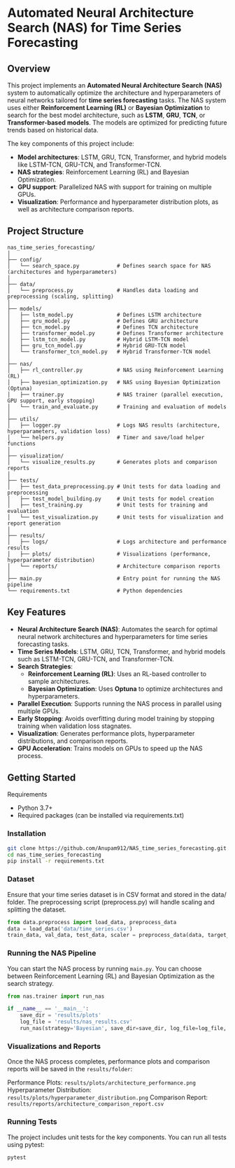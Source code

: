# Automated Neural Architecture Search (NAS) for Time Series Forecasting

## Overview

This project implements an **Automated Neural Architecture Search (NAS)** system to automatically optimize the architecture and hyperparameters of neural networks tailored for **time series forecasting** tasks. The NAS system uses either **Reinforcement Learning (RL)** or **Bayesian Optimization** to search for the best model architecture, such as **LSTM**, **GRU**, **TCN**, or **Transformer-based models**. The models are optimized for predicting future trends based on historical data.

The key components of this project include:

- **Model architectures**: LSTM, GRU, TCN, Transformer, and hybrid models like LSTM-TCN, GRU-TCN, and Transformer-TCN.
- **NAS strategies**: Reinforcement Learning (RL) and Bayesian Optimization.
- **GPU support**: Parallelized NAS with support for training on multiple GPUs.
- **Visualization**: Performance and hyperparameter distribution plots, as well as architecture comparison reports.

## Project Structure

```plaintext
nas_time_series_forecasting/
│
├── config/
│   └── search_space.py            # Defines search space for NAS (architectures and hyperparameters)
│
├── data/
│   └── preprocess.py              # Handles data loading and preprocessing (scaling, splitting)
│
├── models/
│   ├── lstm_model.py              # Defines LSTM architecture
│   ├── gru_model.py               # Defines GRU architecture
│   ├── tcn_model.py               # Defines TCN architecture
│   ├── transformer_model.py       # Defines Transformer architecture
│   ├── lstm_tcn_model.py          # Hybrid LSTM-TCN model
│   ├── gru_tcn_model.py           # Hybrid GRU-TCN model
│   └── transformer_tcn_model.py   # Hybrid Transformer-TCN model
│
├── nas/
│   ├── rl_controller.py           # NAS using Reinforcement Learning (RL)
│   ├── bayesian_optimization.py   # NAS using Bayesian Optimization (Optuna)
│   ├── trainer.py                 # NAS trainer (parallel execution, GPU support, early stopping)
│   └── train_and_evaluate.py      # Training and evaluation of models
│
├── utils/
│   ├── logger.py                  # Logs NAS results (architecture, hyperparameters, validation loss)
│   └── helpers.py                 # Timer and save/load helper functions
│
├── visualization/
│   └── visualize_results.py       # Generates plots and comparison reports
│
├── tests/
│   ├── test_data_preprocessing.py # Unit tests for data loading and preprocessing
│   ├── test_model_building.py     # Unit tests for model creation
│   ├── test_training.py           # Unit tests for training and evaluation
│   └── test_visualization.py      # Unit tests for visualization and report generation
│
├── results/
│   ├── logs/                      # Logs architecture and performance results
│   ├── plots/                     # Visualizations (performance, hyperparameter distribution)
│   └── reports/                   # Architecture comparison reports
│
├── main.py                        # Entry point for running the NAS pipeline
└── requirements.txt               # Python dependencies
```

## **Key Features**

- **Neural Architecture Search (NAS)**: Automates the search for optimal neural network architectures and hyperparameters for time series forecasting tasks.
- **Time Series Models**: LSTM, GRU, TCN, Transformer, and hybrid models such as LSTM-TCN, GRU-TCN, and Transformer-TCN.
- **Search Strategies**:
  - **Reinforcement Learning (RL)**: Uses an RL-based controller to sample architectures.
  - **Bayesian Optimization**: Uses **Optuna** to optimize architectures and hyperparameters.
- **Parallel Execution**: Supports running the NAS process in parallel using multiple GPUs.
- **Early Stopping**: Avoids overfitting during model training by stopping training when validation loss stagnates.
- **Visualization**: Generates performance plots, hyperparameter distributions, and comparison reports.
- **GPU Acceleration**: Trains models on GPUs to speed up the NAS process.

## **Getting Started**

Requirements

- Python 3.7+
- Required packages (can be installed via requirements.txt)

### **Installation**

```bash
git clone https://github.com/Anupam912/NAS_time_series_forecasting.git
cd nas_time_series_forecasting
pip install -r requirements.txt
```

### **Dataset**

Ensure that your time series dataset is in CSV format and stored in the data/ folder. The preprocessing script (preprocess.py) will handle scaling and splitting the dataset.

```python
from data.preprocess import load_data, preprocess_data
data = load_data('data/time_series.csv')
train_data, val_data, test_data, scaler = preprocess_data(data, target_column='target')
```

### **Running the NAS Pipeline**

You can start the NAS process by running `main.py`. You can choose between Reinforcement Learning (RL) and Bayesian Optimization as the search strategy.

```python
from nas.trainer import run_nas

if __name__ == '__main__':
    save_dir = 'results/plots'
    log_file = 'results/nas_results.csv'
    run_nas(strategy='Bayesian', save_dir=save_dir, log_file=log_file, early_stopping_patience=5, num_workers=2)
```

### **Visualizations and Reports**

Once the NAS process completes, performance plots and comparison reports will be saved in the `results/folder`:

Performance Plots: `results/plots/architecture_performance.png`
Hyperparameter Distribution: `results/plots/hyperparameter_distribution.png`
Comparison Report: `results/reports/architecture_comparison_report.csv`

### Running Tests

The project includes unit tests for the key components. You can run all tests using pytest:

```bash
pytest
```
